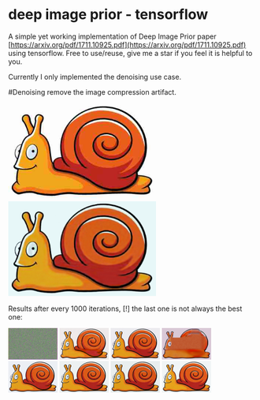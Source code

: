 # deep image prior - tensorflow
A simple yet working implementation of Deep Image Prior paper [https://arxiv.org/pdf/1711.10925.pdf](https://arxiv.org/pdf/1711.10925.pdf) using tensorflow. Free to use/reuse, give me a star if you feel it is helpful to you. 

Currently I only implemented the denoising use case.

#Denoising 
remove the image compression artifact.

<img src="img-prior-in/snail.jpg" alt="Drawing" style="width: 300px;"/> <img src="out/denoised-it7500.png" alt="Drawing" style="width: 300px;"/>

Results after every 1000 iterations, [!] the last one is not always the best one:

<img src="out/denoised-it000.png" alt="Drawing" style="width: 100px;"/>
<img src="out/denoised-it1000.png" alt="Drawing" style="width: 100px;"/>
<img src="out/denoised-it2000.png" alt="Drawing" style="width: 100px;"/>
<img src="out/denoised-it3000.png" alt="Drawing" style="width: 100px;"/>
<img src="out/denoised-it4000.png" alt="Drawing" style="width: 100px;"/>
<img src="out/denoised-it5000.png" alt="Drawing" style="width: 100px;"/>
<img src="out/denoised-it6000.png" alt="Drawing" style="width: 100px;"/>
<img src="out/denoised-it6500.png" alt="Drawing" style="width: 100px;"/>
